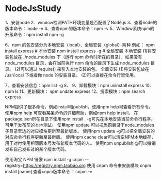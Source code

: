 # NodeJsStudy
1、安装node
2、window检测PATH环境变量是否配置了Node.js
3、查看node的版本命令： node -v
4、查看npm的版本命令：npm -v
5、Window系统npm的升级命令：npm install npm -g

6、npm 的包安装分为本地安装（local）、全局安装（global）两种
例如：
npm install express          # 本地安装
npm install express -g   # 全局安装
本地安装
(1)将安装包放在 ./node_modules 下（运行 npm 命令时所在的目录），如果没有 node_modules 目录，会在当前执行 npm 命令的目录下生成 node_modules 目录。
(2)可以通过 require() 来引入本地安装的包。
全局安装
(1)将安装包放在 /usr/local 下或者你 node 的安装目录。
(2)可以直接在命令行里使用。


7、查看安装信息：npm list -g
8、
9、卸载模块：npm uninstall express
10、npm ls
11、更新模块： npm undate express
12、搜索模块：npm search express



NPM提供了很多命令，例如install和publish，使用npm help可查看所有命令。
使用npm help <command>可查看某条命令的详细帮助，例如npm help install。
在package.json所在目录下使用npm install . -g可先在本地安装当前命令行程序，可用于发布前的本地测试。
使用npm update <package>可以把当前目录下node_modules子目录里边的对应模块更新至最新版本。
使用npm update <package> -g可以把全局安装的对应命令行程序更新至最新版。
使用npm cache clear可以清空NPM本地缓存，用于对付使用相同版本号发布新版本代码的人。
使用npm unpublish <package>@<version>可以撤销发布自己发布过的某个版本代码。


使用淘宝 NPM 镜像
npm install -g cnpm --registry=https://registry.npm.taobao.org
使用 cnpm 命令来安装模块
cnpm install [name]
查看cnpm版本命令： cnpm -v